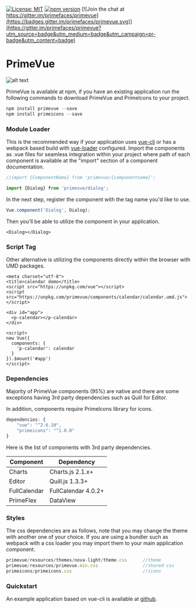 
[![License: MIT](https://img.shields.io/badge/License-MIT-yellow.svg)](https://opensource.org/licenses/MIT)
[![npm version](https://badge.fury.io/js/primevue.svg)](https://badge.fury.io/js/primevue)
[![Join the chat at https://gitter.im/primefaces/primevue](https://badges.gitter.im/primefaces/primevue.svg)](https://gitter.im/primefaces/primevue?utm_source=badge&utm_medium=badge&utm_campaign=pr-badge&utm_content=badge)


# PrimeVue

![alt text](https://www.primefaces.org/wp-content/uploads/2019/05/primevue-logo.png "PrimeVue")


PrimeVue is available at npm, if you have an existing application run the following commands to download PrimeVue and PrimeIcons to your project.

```js
npm install primevue --save
npm install primeicons --save
```

### Module Loader
This is the recommended way if your application uses [vue-cli](https://cli.vuejs.org/) or has a webpack based build with [vue-loader](https://github.com/vuejs/vue-loader) configured. Import the components as .vue files for seamless integration within your project where path of each component is available at the "import" section of a component documentation.

```js
//import {ComponentName} from 'primevue/{componentname}';

import {Dialog} from 'primevue/dialog';
```
In the next step, register the component with the tag name you'd like to use.
```js
Vue.component('Dialog', Dialog);
```
Then you'll be able to utilize the component in your application.
```markup
<Dialog></Dialog>
```

### Script Tag
Other alternative is utilizing the components directly within the browser with UMD packages.
```markup
<meta charset="utf-8">
<title>calendar demo</title>
<script src="https://unpkg.com/vue"></script>
<script src="https://unpkg.com/primevue/components/calendar/calendar.umd.js"></script>

<div id="app">
  <p-calendar></p-calendar>
</div>

<script>
new Vue({
  components: {
    'p-calendar': calendar
  }
}).$mount('#app')
</script>
```

### Dependencies
Majority of PrimeVue components (95%) are native and there are some exceptions having 3rd party dependencies such as Quill for Editor.

In addition, components require PrimeIcons library for icons.
```js
dependencies: {
    "vue": "^2.6.10",
    "primeicons": "^1.0.0"
}
```

Here is the list of components with 3rd party dependencies.

Component | Dependency
--- | ---
Charts | Charts.js 2.1.x+
Editor | Quill.js 1.3.3+
FullCalendar | FullCalendar 4.0.2+
PrimeFlex | DataView


### Styles
The css dependencies are as follows, note that you may change the theme with another one of your choice. If you are using a bundler such as webpack with a css loader you may import them to your main application component.

```javascript
primevue/resources/themes/nova-light/theme.css      //theme
primevue/resources/primevue.min.css                 //shared css
primeicons/primeicons.css                           //icons
```

### Quickstart
An example application based on vue-cli is available at [github](https://github.com/primefaces/primevue-quickstart).
